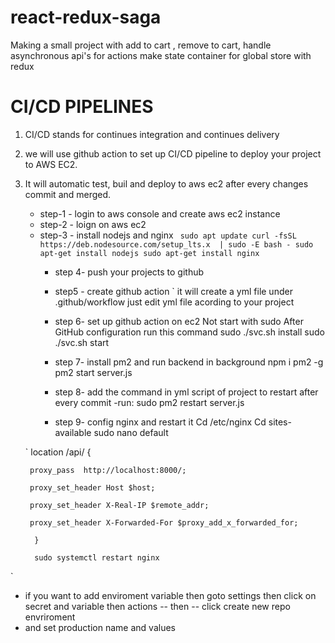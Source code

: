 # react-redux-saga
Making a small project with add to cart , remove to cart, handle asynchronous api's for actions make state container for global store with redux

# CI/CD PIPELINES 
1. CI/CD stands for continues integration and continues delivery
2. we will use github action to set up CI/CD pipeline to deploy your project to AWS EC2.
3. It will automatic test, buil and deploy to aws ec2 after every changes commit and merged.

   - step-1 - login to aws console and create aws ec2 instance
   - step-2 - loign on aws ec2
   - step-3 - install nodejs and nginx
             ` sudo apt update
               curl -fsSL https://deb.nodesource.com/setup_lts.x  | sudo -E bash -
               sudo apt-get install nodejs
               sudo apt-get install nginx`
     - step 4- push your projects to github 
     - step5 - create github action 
               ` it will create a yml file under .github/workflow
                 just edit yml file acording to your project

      - step 6- set up github action on ec2
               Not start with sudo 
               After GitHub configuration run this command
               sudo ./svc.sh install
               sudo ./svc.sh start

      - step 7- install pm2 and run backend in background
               npm i pm2 -g 
               pm2 start server.js 
      - step 8- add  the command in yml script of project to restart after every commit 
               -run: sudo pm2 restart server.js
      - step 9- config nginx and restart it 
               Cd /etc/nginx
               Cd sites-available
               sudo nano default


   `
         location /api/ {

        proxy_pass  http://localhost:8000/;

        proxy_set_header Host $host;

        proxy_set_header X-Real-IP $remote_addr;

        proxy_set_header X-Forwarded-For $proxy_add_x_forwarded_for;

         }

         sudo systemctl restart nginx 
`
- if you want to add enviroment variable then goto settings then click on secret and variable then actions -- then -- click create new repo envriroment
- and set production name and values
                 
               
